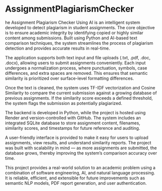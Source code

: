 # AssignmentPlagiarismChecker

he Assignment Plagiarism Checker Using AI is an intelligent system developed to detect plagiarism in student assignments. The core objective is to ensure academic integrity by identifying copied or highly similar content among submissions. Built using Python and AI-based text comparison techniques, the system streamlines the process of plagiarism detection and provides accurate results in real-time.

The application supports both text input and file uploads (.txt, .pdf, .doc, .docx), allowing users to submit assignments conveniently. Each input undergoes a normalization process, where punctuation, symbols, case differences, and extra spaces are removed. This ensures that semantic similarity is prioritized over surface-level formatting differences.

Once the text is cleaned, the system uses TF-IDF vectorization and Cosine Similarity to compare the current submission against a growing database of previous assignments. If the similarity score exceeds a defined threshold, the system flags the submission as potentially plagiarized.

The backend is developed in Python, while the project is hosted using Render and version-controlled with GitHub. The system includes an integrated SQLite database to store assignment content, filenames, similarity scores, and timestamps for future reference and auditing.

A user-friendly interface is provided to make it easy for users to upload assignments, view results, and understand similarity reports. The project was built with scalability in mind — as more assignments are submitted, the database grows, thereby improving the system’s comparison accuracy over time.

This project provides a real-world solution to an academic problem using a combination of software engineering, AI, and natural language processing. It is reliable, efficient, and extensible for future improvements such as semantic NLP models, PDF report generation, and user authentication.